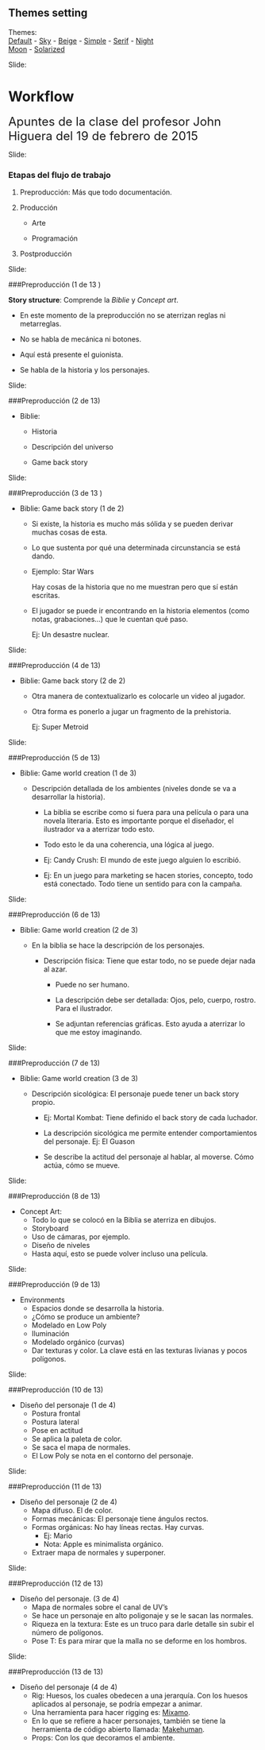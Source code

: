 <!-- configuracion de colores es opcional pero ultil-->
<section id="themes">
	<h2>Themes setting</h2>
	<p>
		Themes: <br>
		<a href="?#/themes">Default</a> -
		<a href="?theme=sky#/themes">Sky</a> -
		<a href="?theme=beige#/themes">Beige</a> -
		<a href="?theme=simple#/themes">Simple</a> -
		<a href="?theme=serif#/themes">Serif</a> -
		<a href="?theme=night#/themes">Night</a> <br>
		<a href="?theme=moon#/themes">Moon</a> -
		<a href="?theme=solarized#/themes">Solarized</a>
	</p>
</section>

Slide:

# Workflow      

<font size=5>Apuntes de la clase del profesor John Higuera del 19 de febrero de 2015</font> 

Slide:

### Etapas del flujo de trabajo

1. Preproducción: Más que todo documentación.<!-- .element: class="fragment" data-fragment-index="1"-->

2. Producción<!-- .element: class="fragment" data-fragment-index="2"-->

    - Arte<!-- .element: class="fragment" data-fragment-index="2"-->

	- Programación <!-- .element: class="fragment" data-fragment-index="2"-->

3. Postproducción<!-- .element: class="fragment" data-fragment-index="3"-->

Slide:

###Preproducción (1 de 13 )

**Story structure**: Comprende la *Biblie* y *Concept art*. 

* En este momento de la preproducción no se aterrizan reglas ni metarreglas.<!-- .element: class="fragment" data-fragment-index="1"-->

* No se habla de mecánica ni botones.<!-- .element: class="fragment" data-fragment-index="2"-->

* Aquí está presente el guionista.<!-- .element: class="fragment" data-fragment-index="3"-->

* Se habla de la historia y los personajes.<!-- .element: class="fragment" data-fragment-index="4"-->

Slide:

###Preproducción (2 de 13)

* Biblie:

    - Historia<!-- .element: class="fragment" data-fragment-index="1"-->

	- Descripción del universo<!-- .element: class="fragment" data-fragment-index="2"-->
	
	- Game back story<!-- .element: class="fragment" data-fragment-index="3"-->

Slide:

###Preproducción (3 de 13 )

* Biblie: Game back story (1 de 2)

  - Si existe, la historia es mucho más sólida y se pueden derivar muchas cosas de esta.<!-- .element: class="fragment" data-fragment-index="1"-->
  
  - Lo que sustenta por qué una determinada circunstancia se está dando.<!-- .element: class="fragment" data-fragment-index="2"-->
  
  - Ejemplo: Star Wars<!-- .element: class="fragment" data-fragment-index="3"-->
  
    Hay cosas de la historia que no me muestran pero que sí están escritas.<!-- .element: class="fragment" data-fragment-index="3"-->
    
  - El jugador se puede ir encontrando en la historia elementos (como notas, grabaciones…) que le cuentan qué paso.<!-- .element: class="fragment" data-fragment-index="4"--> 
    
    Ej: Un desastre nuclear.<!-- .element: class="fragment" data-fragment-index="4"-->
    
Slide:

###Preproducción (4 de 13)

* Biblie: Game back story (2 de 2)
 
  - Otra manera de contextualizarlo es colocarle un video al jugador.<!-- .element: class="fragment" data-fragment-index="1"-->
    
  - Otra forma es ponerlo a jugar un fragmento de la prehistoria. <!-- .element: class="fragment" data-fragment-index="2"-->
  
    Ej: Super Metroid <!-- .element: class="fragment" data-fragment-index="2"-->

Slide:

###Preproducción (5 de 13)

* Biblie: Game world creation (1 de 3)

  - Descripción detallada de los ambientes (niveles donde se va a desarrollar la historia).

    - La biblia se escribe como si fuera para una película o para una novela literaria. Esto es importante porque el diseñador, el ilustrador va a aterrizar todo esto.<!-- .element: class="fragment" data-fragment-index="1"-->

    - Todo esto le da una coherencia, una lógica al juego.<!-- .element: class="fragment" data-fragment-index="2"-->

    - Ej: Candy Crush: El mundo de este juego alguien lo escribió.<!-- .element: class="fragment" data-fragment-index="3"--> 

    - Ej: En un juego para marketing se hacen stories, concepto, todo está conectado. Todo 	tiene un sentido para con la campaña.<!-- .element: class="fragment" data-fragment-index="4"-->

Slide:

###Preproducción (6 de 13)

* Biblie: Game world creation (2 de 3)

  - En la biblia se hace la descripción de los personajes.

    - Descripción física: Tiene que estar todo, no se puede dejar nada al azar.<!-- .element: class="fragment" data-fragment-index="1"-->
		
	  - Puede no ser humano.<!-- .element: class="fragment" data-fragment-index="3"-->
				            
	  - La descripción debe ser detallada: Ojos, pelo, cuerpo, rostro. Para el ilustrador. <!-- .element: class="fragment" data-fragment-index="4"--> 
				            
      - Se adjuntan referencias gráficas. Esto ayuda a aterrizar lo que me estoy imaginando. <!-- .element: class="fragment" data-fragment-index="5"-->
      
Slide:

###Preproducción (7 de 13)

* Biblie: Game world creation (3 de 3)     

    - Descripción sicológica: El personaje puede tener un back story propio. 
		
	  - Ej: Mortal Kombat: Tiene definido el back story de cada luchador.<!-- .element: class="fragment" data-fragment-index="1"-->
		                        
	  - La descripción sicológica me permite entender comportamientos del personaje. Ej: El Guason<!-- .element: class="fragment" data-fragment-index="2"-->
				                  
	  - Se describe la actitud del personaje al hablar, al moverse. Cómo actúa, cómo se mueve.<!-- .element: class="fragment" data-fragment-index="3"-->

Slide:

###Preproducción (8 de 13)

* Concept Art: 
  - Todo lo que se colocó en la Biblia se aterriza en dibujos.<!-- .element: class="fragment" data-fragment-index="1"-->
  - Storyboard<!-- .element: class="fragment" data-fragment-index="2"-->
  - Uso de cámaras, por ejemplo.<!-- .element: class="fragment" data-fragment-index="3"-->
  - Diseño de niveles<!-- .element: class="fragment" data-fragment-index="4"-->
  - Hasta aquí, esto se puede volver incluso una película.<!-- .element: class="fragment" data-fragment-index="5"-->
  
Slide:

###Preproducción (9 de 13)

* Environments
  - Espacios donde se desarrolla la historia.<!-- .element: class="fragment" data-fragment-index="1"-->
  - ¿Cómo se produce un ambiente?<!-- .element: class="fragment" data-fragment-index="2"-->
  - Modelado en Low Poly<!-- .element: class="fragment" data-fragment-index="3"-->
  - Iluminación<!-- .element: class="fragment" data-fragment-index="4"-->
  - Modelado orgánico (curvas)<!-- .element: class="fragment" data-fragment-index="5"-->
  - Dar texturas y color. La clave está en las texturas livianas y pocos polígonos.<!-- .element: class="fragment" data-fragment-index="6"-->

Slide:

###Preproducción (10 de 13)

* Diseño del personaje (1 de 4)
  - Postura frontal<!-- .element: class="fragment" data-fragment-index="1"-->
  - Postura lateral<!-- .element: class="fragment" data-fragment-index="2"-->
  - Pose en actitud<!-- .element: class="fragment" data-fragment-index="3"-->
  - Se aplica la paleta de color.<!-- .element: class="fragment" data-fragment-index="4"-->
  - Se saca el mapa de normales.<!-- .element: class="fragment" data-fragment-index="5"-->
  - El Low Poly se nota en el contorno del personaje.<!-- .element: class="fragment" data-fragment-index="6"-->

Slide:

###Preproducción (11 de 13)

* Diseño del personaje (2 de 4)
  - Mapa difuso. El de color.<!-- .element: class="fragment" data-fragment-index="1"-->
  - Formas mecánicas: El personaje tiene ángulos rectos.<!-- .element: class="fragment" data-fragment-index="2"-->
  - Formas orgánicas: No hay líneas rectas. Hay curvas.<!-- .element: class="fragment" data-fragment-index="3"-->
	- Ej: Mario<!-- .element: class="fragment" data-fragment-index="3"-->
	- Nota: Apple es minimalista orgánico.<!-- .element: class="fragment" data-fragment-index="4"-->
  - Extraer mapa de normales y superponer.<!-- .element: class="fragment" data-fragment-index="5"-->

Slide:

###Preproducción (12 de 13)

* Diseño del personaje. (3 de 4)
  - Mapa de normales sobre el canal de UV’s<!-- .element: class="fragment" data-fragment-index="1"-->
  - Se hace un personaje en alto poligonaje y se le sacan las normales.<!-- .element: class="fragment" data-fragment-index="2"-->
  - Riqueza en la textura: Este es un truco para darle detalle sin subir el número de polígonos.<!-- .element: class="fragment" data-fragment-index="3"-->
  - Pose T: Es para mirar que la malla no se deforme en los hombros.<!-- .element: class="fragment" data-fragment-index="4"-->
  
Slide:

###Preproducción (13 de 13)

* Diseño del personaje (4 de 4)
  - Rig: Huesos, los cuales obedecen a una jerarquía. Con los huesos aplicados al personaje, se 	podría empezar a animar.<!-- .element: class="fragment" data-fragment-index="1"-->
  - Una herramienta para hacer rigging es:<!-- .element: class="fragment" data-fragment-index="2"--> 
    [Mixamo](https://www.mixamo.com/). <!-- .element: class="fragment" data-fragment-index="2"-->
  - En lo que se refiere a hacer personajes, también se tiene la herramienta  de código abierto 	llamada:<!-- .element: class="fragment" data-fragment-index="3"-->
    [Makehuman](http://www.makehuman.org/).<!-- .element: class="fragment" data-fragment-index="3"-->
  - Props: Con los que decoramos el ambiente.<!-- .element: class="fragment" data-fragment-index="4"-->


